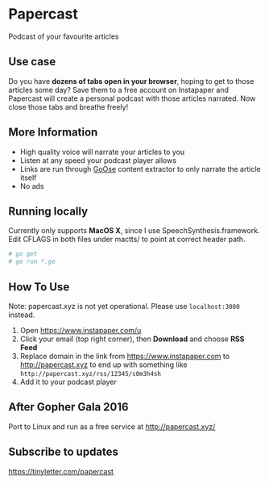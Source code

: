 # Papercast

Podcast of your favourite articles

## Use case

Do you have **dozens of tabs open in your browser**, hoping to get to those articles some day? Save them to a free account on Instapaper and Papercast will create a personal podcast with those articles narrated. Now close those tabs and breathe freely!

## More Information

* High quality voice will narrate your articles to you
* Listen at any speed your podcast player allows
* Links are run through [GoOse](https://github.com/advancedlogic/GoOse) content extractor to only narrate the article itself
* No ads

## Running locally

Currently only supports **MacOS X**, since I use SpeechSynthesis.framework. Edit CFLAGS in both files under mactts/ to point at correct header path.

```bash
# go get
# go run *.go
```

## How To Use

Note: papercast.xyz is not yet operational. Please use `localhost:3000` instead.

1. Open https://www.instapaper.com/u
2. Click your email (top right corner), then **Download** and choose **RSS Feed**
3. Replace domain in the link from https://www.instapaper.com to http://papercast.xyz to end up with something like `http://papercast.xyz/rss/12345/s0m3h4sh`
4. Add it to your podcast player

## After Gopher Gala 2016

Port to Linux and run as a free service at http://papercast.xyz/

## Subscribe to updates

https://tinyletter.com/papercast
